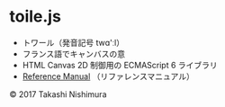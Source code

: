 # toile.js

* トワール（発音記号 twɑ'ːl）
* フランス語でキャンバスの意
* HTML Canvas 2D 制御用の ECMAScript 6 ライブラリ
* [Reference Manual](https://github.com/TakashiNishimura/toile.js/blob/master/doc/reference.md) （リファレンスマニュアル）

© 2017 Takashi Nishimura
